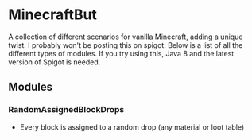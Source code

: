# MinecraftBut
A collection of different scenarios for vanilla Minecraft, adding a unique twist. I probably won't be posting this on spigot. Below is a list of all the different types of modules. If you try using this, Java 8 and the latest version of Spigot is needed.

## Modules

### RandomAssignedBlockDrops
- Every block is assigned to a random drop (any material or loot table)

